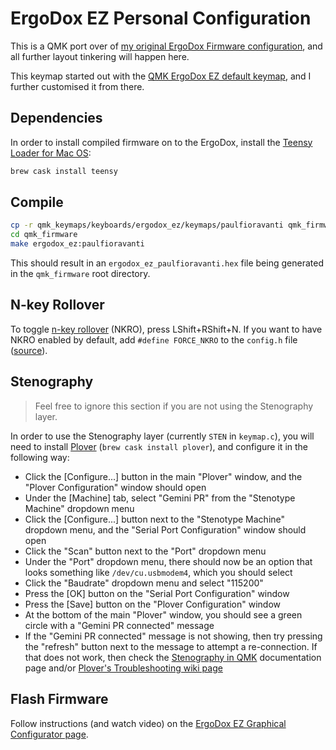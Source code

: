 # ErgoDox EZ Personal Configuration

This is a QMK port over of [my original ErgoDox Firmware configuration][], and
all further layout tinkering will happen here.

This keymap started out with the [QMK ErgoDox EZ default keymap][], and I
further customised it from there.

## Dependencies

In order to install compiled firmware on to the ErgoDox, install the
[Teensy Loader for Mac OS][]:

```sh
brew cask install teensy
```

## Compile

```sh
cp -r qmk_keymaps/keyboards/ergodox_ez/keymaps/paulfioravanti qmk_firmware/keyboards/ergodox_ez/keymaps
cd qmk_firmware
make ergodox_ez:paulfioravanti
```

This should result in an `ergodox_ez_paulfioravanti.hex` file being generated
in the `qmk_firmware` root directory.

## N-key Rollover

To toggle [n-key rollover][] (NKRO), press LShift+RShift+N. If you want to have
NKRO enabled by default, add `#define FORCE_NKRO` to the `config.h` file
([source][NKRO doesn't work with ergodox ez]).

## Stenography

> Feel free to ignore this section if you are not using the Stenography layer.

In order to use the Stenography layer (currently `STEN` in `keymap.c`), you will
need to install [Plover][] (`brew cask install plover`), and configure it in the
following way:

- Click the [Configure...] button in the main "Plover" window, and the
  "Plover Configuration" window should open
- Under the [Machine] tab, select "Gemini PR" from the "Stenotype Machine"
  dropdown menu
- Click the [Configure...] button next to the "Stenotype Machine" dropdown menu,
  and the "Serial Port Configuration" window should open
- Click the "Scan" button next to the "Port" dropdown menu
- Under the "Port" dropdown menu, there should now be an option that looks
  something like `/dev/cu.usbmodem4`, which you should select
- Click the "Baudrate" dropdown menu and select "115200"
- Press the [OK] button on the "Serial Port Configuration" window
- Press the [Save] button on the "Plover Configuration" window
- At the bottom of the main "Plover" window, you should see a green circle with
  a "Gemini PR connected" message
- If the "Gemini PR connected" message is not showing, then try pressing the
  "refresh" button next to the message to attempt a re-connection. If that does
  not work, then check the [Stenography in QMK][] documentation page and/or
  [Plover's Troubleshooting wiki page][]

## Flash Firmware

Follow instructions (and watch video) on the
[ErgoDox EZ Graphical Configurator page][].

[ErgoDox EZ Graphical Configurator page]: https://ergodox-ez.com/pages/graphical-configurator
[my original ErgoDox Firmware configuration]: https://github.com/paulfioravanti/ergodox-firmware/blob/custom-layout/firmware/keyboard/ergodox/layout/custom-layout.c
[n-key rollover]: https://en.wikipedia.org/wiki/Rollover_(key)#n-key_rollover
[NKRO doesn't work with ergodox ez]: https://github.com/qmk/qmk_firmware/issues/1695
[Plover]: https://www.openstenoproject.org/plover/
[Plover's Troubleshooting wiki page]: https://github.com/openstenoproject/plover/wiki/Troubleshooting:-Common-Issues
[QMK ErgoDox EZ default keymap]: https://github.com/qmk/qmk_firmware/blob/master/keyboards/ergodox_ez/keymaps/default/keymap.c
[Stenography in QMK]: https://github.com/qmk/qmk_firmware/blob/master/docs/feature_stenography.md#configuring-qmk-for-steno
[Teensy Loader for Mac OS]: https://pjrc.com/teensy/loader_mac.html
